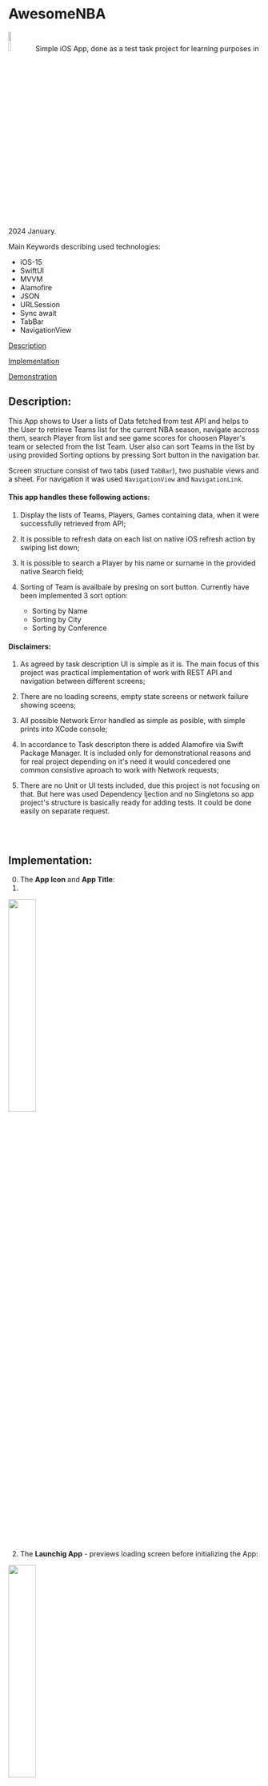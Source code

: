 # AwesomeNBA
<img src="ScreenShots/logo.jpeg" width="10%"> 
Simple iOS App, done as a test task project for learning purposes in 2024 January.

<br>

Main Keywords describing used technologies:
 - iOS-15
 - SwiftUI
 - MVVM
 - Alamofire
 - JSON
 - URLSession
 - Sync await
 - TabBar
 - NavigationView

[Description](#description)

[Implementation](#implementation)

[Demonstration](#demonstration)

## Description:
This App shows to User a lists of Data fetched from test API and helps to the User to retrieve Teams list for the current NBA season, navigate accross them, search Player from list and see game scores for choosen Player's team or selected from the list Team. User also can sort Teams in the list by using provided Sorting options by pressing Sort button in the navigation bar.

Screen structure consist of two tabs (used `TabBar`), two pushable views and a sheet. For navigation it was used `NavigationView` and `NavigationLink`.

#### This app handles these following actions:

  1. Display the lists of Teams, Players, Games containing data, when it were successfully retrieved from API;

  2. It is possible to refresh data on each list on native iOS refresh action by swiping list down;

  3. It is possible to search a Player by his name or surname in the provided native Search field;

  5. Sorting of Team is availbale by presing on sort button. Currently have been implemented 3 sort option:
       - Sorting by Name
       - Sorting by City
       - Sorting by Conference

#### Disclaimers:

  1. As agreed by task description UI is simple as it is. The main focus of this project was practical implementation of work with REST API and navigation between different screens;
    
  2. There are no loading screens, empty state screens or network failure showing sceens;

  3. All possible Network Error handled as simple as posible, with simple prints into XCode console;

  4. In accordance to Task descripton there is added Alamofire via Swift Package Manager. It is included only for demonstrational reasons and for real project depending on it's need it would concedered one common consistive aproach to work with Network requests;
   
  5. There are no Unit or UI tests included, due this project is not focusing on that. But here was used Dependency Ijection and no Singletons so app project's structure is basically ready for adding tests. It could be done easily on separate request.
<br>
<br>
  
## Implementation: 

0. The __App Icon__ and __App Title__:
1. 
<img src="ScreenShots/00_AppIcon.png" width="33%"> 
<br>

2. The __Launchig App__ - previews loading screen before initializing the App:

<img src="ScreenShots/01_LaunchApp.gif" width="33%">  
<br>
<br>

The App currently consists of two Tabs and 4 Screens in total. Below are presented all of them:

2. The __Teams Screen__ shows available Teams:
  
<img src="ScreenShots/02_TeamsScreen.png" width="33%">  

List the data with Teams from current season. There few teams with missing City or Conference properties, but it it does not destrubs to sort and view all teams. API call logic conciders pagination, so all available teams from all existing pages will be retrivied and shown. Here is considered that it is agreement with Back End, that amount of pages will not be huge, so it is allowed to fetch all data per time.

<br>
<br>

3. The __Players Screen__ Shows all available Players:
  
<img src="ScreenShots/03_PlayersScreen.png" width="33%">   

Lorem Ipsum.

<br>
<br>

4. The __Games Screen__ Shows all available Games for selected Team:
  
<img src="ScreenShots/04_GamesScreen.png" width="33%"> 

When in the Home page Tab, a User should be able to select a Team to view recent Games. User can get back from this screen using Back button.
<br>
<br>

## Demonstration: 

1. The `Navigation` is implemented between tabs and next screens are available by choosing relevant row:

<img src="ScreenShots/05_Navigation.gif" width="33%">   
   
2. The `Sort` feature is implemented for sorting Teams:

<img src="ScreenShots/06_SortTeamsFeature.gif" width="33%">

3. The `Search` feature is implemented for selecting Players:

<img src="ScreenShots/07_SearchForPlayerFeature.gif" width="33%">
